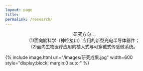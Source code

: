 ```yaml
---
layout: page
title: 
permalink: /research/
---
```


<style>
 .research-directions {
    text-align: center;
  }
</style>

<div class="research-directions">
  研究方向：<br>
  (1)面向脑科学（神经接口）应用的新型光电半导体器件；<br>
  (2)面向生物医疗应用的植入式与可穿戴式传感微系统。
</div>


{% include image.html url="/images/研究成果.jpg" width=600 style="display:block; margin:0 auto;" %}
